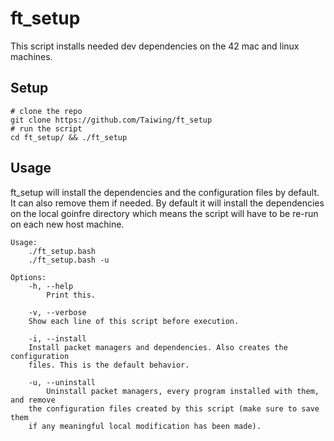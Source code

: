 # ft\_setup

This script installs needed dev dependencies on the 42 mac and linux machines.

## Setup

```shell
# clone the repo
git clone https://github.com/Taiwing/ft_setup
# run the script
cd ft_setup/ && ./ft_setup
```

## Usage

ft\_setup will install the dependencies and the configuration files by default.
It can also remove them if needed. By default it will install the dependencies
on the local goinfre directory which means the script will have to be re-run on
each new host machine.

```
Usage:
    ./ft_setup.bash
    ./ft_setup.bash -u

Options:
    -h, --help
        Print this.

    -v, --verbose
	Show each line of this script before execution.

    -i, --install
	Install packet managers and dependencies. Also creates the configuration
	files. This is the default behavior.

    -u, --uninstall
        Uninstall packet managers, every program installed with them, and remove
	the configuration files created by this script (make sure to save them
	if any meaningful local modification has been made).
```
